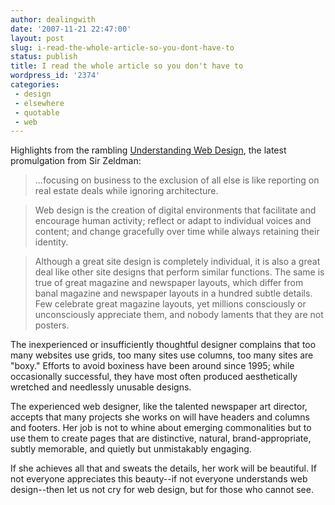 ```yaml
---
author: dealingwith
date: '2007-11-21 22:47:00'
layout: post
slug: i-read-the-whole-article-so-you-dont-have-to
status: publish
title: I read the whole article so you don't have to
wordpress_id: '2374'
categories:
 - design
 - elsewhere
 - quotable
 - web
---
```


Highlights from the rambling [Understanding Web Design][1], the latest
promulgation from Sir Zeldman:

> ...focusing on business to the exclusion of all else is like reporting on
real estate deals while ignoring architecture.

> Web design is the creation of digital environments that facilitate and
encourage human activity; reflect or adapt to individual voices and content;
and change gracefully over time while always retaining their identity.

> Although a great site design is completely individual, it is also a great
deal like other site designs that perform similar functions. The same is true
of great magazine and newspaper layouts, which differ from banal magazine and
newspaper layouts in a hundred subtle details. Few celebrate great magazine
layouts, yet millions consciously or unconsciously appreciate them, and nobody
laments that they are not posters.

The inexperienced or insufficiently thoughtful designer complains that too
many websites use grids, too many sites use columns, too many sites are
"boxy." Efforts to avoid boxiness have been around since 1995; while
occasionally successful, they have most often produced aesthetically wretched
and needlessly unusable designs.

The experienced web designer, like the talented newspaper art director,
accepts that many projects she works on will have headers and columns and
footers. Her job is not to whine about emerging commonalities but to use them
to create pages that are distinctive, natural, brand-appropriate, subtly
memorable, and quietly but unmistakably engaging.

If she achieves all that and sweats the details, her work will be beautiful.
If not everyone appreciates this beauty--if not everyone understands web
design--then let us not cry for web design, but for those who cannot see.

   [1]: http://alistapart.com/articles/understandingwebdesign

